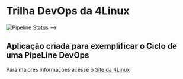 # Trilha DevOps da 4Linux

![Pipeline Status](https://github.com/<CarineMS>/DevOpsLab-HelloWorld/actions/workflows/pipeline.yml/badge.svg) 
-->

## Aplicação criada para exemplificar o Ciclo de uma PipeLine DevOps


Para maiores informações acesse o [Site da 4Linux](https://www.4linux.com.br/cursos/devops)
